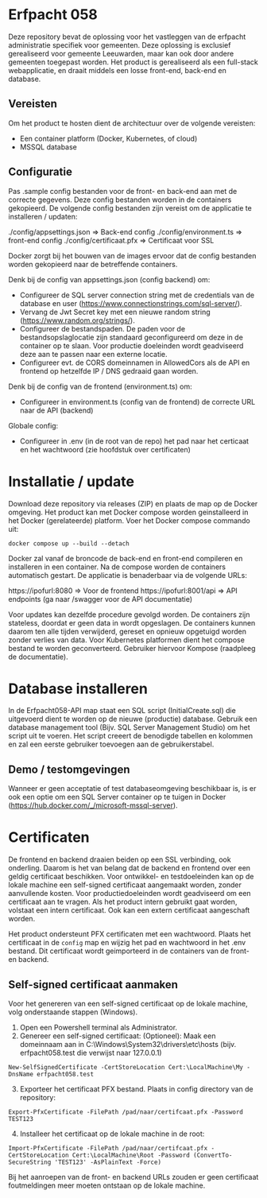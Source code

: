 # Erfpacht 058
Deze repository bevat de oplossing voor het vastleggen van de erfpacht administratie specifiek voor gemeenten. 
Deze oplossing is exclusief gerealiseerd voor gemeente Leeuwarden, maar kan ook door andere gemeenten toegepast worden. 
Het product is gerealiseerd als een full-stack webapplicatie, en draait middels een losse front-end, back-end en database. 

## Vereisten
Om het product te hosten dient de architectuur over de volgende vereisten:
- Een container platform (Docker, Kubernetes, of cloud)
- MSSQL database

## Configuratie
Pas .sample config bestanden voor de front- en back-end aan met de correcte gegevens. Deze config bestanden worden in de containers gekopieerd. 
De volgende config bestanden zijn vereist om de applicatie te installeren / updaten:

./config/appsettings.json => Back-end config
./config/environment.ts => front-end config
./config/certificaat.pfx => Certificaat voor SSL

Docker zorgt bij het bouwen van de images ervoor dat de config bestanden worden gekopieerd naar de betreffende containers. 

Denk bij de config van appsettings.json (config backend) om:
- Configureer de SQL server connection string met de credentials van de database en user (https://www.connectionstrings.com/sql-server/).
- Vervang de Jwt Secret key met een nieuwe random string (https://www.random.org/strings/).
- Configureer de bestandspaden. De paden voor de bestandsopslaglocatie zijn standaard geconfigureerd om deze in de container op te slaan. Voor productie doeleinden wordt geadviseerd deze aan te passen naar een externe locatie. 
- Configureer evt. de CORS domeinnamen in AllowedCors als de API en frontend op hetzelfde IP / DNS gedraaid gaan worden. 

Denk bij de config van de frontend (environment.ts) om:
- Configureer in environment.ts (config van de frontend) de correcte URL naar de API (backend)

Globale config:
- Configureer in .env (in de root van de repo) het pad naar het certicaat en het wachtwoord (zie hoofdstuk over certificaten)

# Installatie / update
Download deze repository via releases (ZIP) en plaats de map op de Docker omgeving.
Het product kan met Docker compose worden geinstalleerd in het Docker (gerelateerde) platform. 
Voer het Docker compose commando uit:
```
docker compose up --build --detach
```

Docker zal vanaf de broncode de back-end en front-end compileren en installeren in een container. 
Na de compose worden de containers automatisch gestart. De applicatie is benaderbaar via de volgende URLs:

https://ipofurl:8080 => Voor de frontend
https://ipofurl:8001/api => API endpoints (ga naar /swagger voor de API documentatie)

Voor updates kan dezelfde procedure gevolgd worden. De containers zijn stateless, doordat er geen data in wordt opgeslagen. De containers kunnen daarom ten alle tijden verwijderd, gereset en opnieuw opgetuigd worden zonder verlies van data.
Voor Kubernetes platformen dient het compose bestand te worden geconverteerd. Gebruiker hiervoor Kompose (raadpleeg de documentatie).

# Database installeren
In de Erfpacht058-API map staat een SQL script (InitialCreate.sql) die uitgevoerd dient te worden op de nieuwe (productie) database. 
Gebruik een database management tool (Bijv. SQL Server Management Studio) om het script uit te voeren. 
Het script creeert de benodigde tabellen en kolommen en zal een eerste gebruiker toevoegen aan de gebruikerstabel. 

## Demo / testomgevingen
Wanneer er geen acceptatie of test databaseomgeving beschikbaar is, is er ook een optie om een SQL Server container op te tuigen in Docker (https://hub.docker.com/_/microsoft-mssql-server).

# Certificaten
De frontend en backend draaien beiden op een SSL verbinding, ook onderling. Daarom is het van belang dat de backend en frontend over een geldig certificaat beschikken. 
Voor ontwikkel- en testdoeleinden kan op de lokale machine een self-signed certificaat aangemaakt worden, zonder aanvullende kosten.
Voor productiedoeleinden wordt geadviseerd om een certificaat aan te vragen. Als het product intern gebruikt gaat worden, volstaat een intern certificaat. Ook kan een extern certificaat aangeschaft worden. 

Het product ondersteunt PFX certificaten met een wachtwoord. Plaats het certificaat in de `config` map en wijzig het pad en wachtwoord in het .env bestand.
Dit certificaat wordt geimporteerd in de containers van de front- en backend. 

## Self-signed certificaat aanmaken
Voor het genereren van een self-signed certificaat op de lokale machine, volg onderstaande stappen (Windows).

1. Open een Powershell terminal als Administrator.
2. Genereer een self-signed certificaat:
(Optioneel): Maak een domeinnaam aan in C:\Windows\System32\drivers\etc\hosts (bijv. erfpacht058.test die verwijst naar 127.0.0.1)
```
New-SelfSignedCertificate -CertStoreLocation Cert:\LocalMachine\My -DnsName erfpacht058.test
```
3. Exporteer het certificaat PFX bestand. Plaats in config directory van de repository:
```
Export-PfxCertificate -FilePath /pad/naar/certifcaat.pfx -Password TEST123
```
4. Installeer het certificaat op de lokale machine in de root:
```
Import-PfxCertificate -FilePath /pad/naar/certifcaat.pfx -CertStoreLocation Cert:\LocalMachine\Root -Password (ConvertTo-SecureString 'TEST123' -AsPlainText -Force)
```

Bij het aanroepen van de front- en backend URLs zouden er geen certificaat foutmeldingen meer moeten ontstaan op de lokale machine.